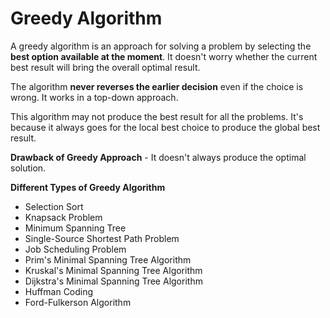 # Greedy Algorithm

A greedy algorithm is an approach for solving a problem by selecting the **best option available at the moment**. It doesn't worry whether the current best result will bring the overall optimal result.

The algorithm **never reverses the earlier decision** even if the choice is wrong. It works in a top-down approach.

This algorithm may not produce the best result for all the problems. It's because it always goes for the local best choice to produce the global best result.

**Drawback of Greedy Approach** - It doesn't always produce the optimal solution.

**Different Types of Greedy Algorithm**

- Selection Sort
- Knapsack Problem
- Minimum Spanning Tree
- Single-Source Shortest Path Problem
- Job Scheduling Problem
- Prim's Minimal Spanning Tree Algorithm
- Kruskal's Minimal Spanning Tree Algorithm
- Dijkstra's Minimal Spanning Tree Algorithm
- Huffman Coding
- Ford-Fulkerson Algorithm
